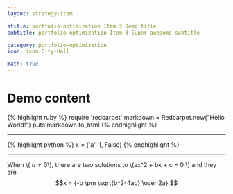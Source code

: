 ```yaml
---
layout: strategy-item

atitle: portfolio-optimization Item 3 Demo title 
subtitle: portfolio-optimization Item 3 Super awesome subtitle

category: portfolio-optimization
icon: icon-City-Hall

math: true
---
```


# Demo content

{% highlight ruby %}
require 'redcarpet'
markdown = Redcarpet.new("Hello World!")
puts markdown.to_html
{% endhighlight %}

___

{% highlight python %}
x = ('a', 1, False)
{% endhighlight %}

---

When \\( $a \ne 0$\\), there are two solutions to \\(ax^2 + bx + c = 0 \\) and they are $$x = {-b \pm \sqrt{b^2-4ac} \over 2a}.$$
